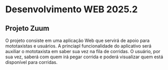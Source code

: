 # Desenvolvimento WEB 2025.2 
## Projeto Zuum

O projeto consiste em uma aplicação Web que servirá de apoio para mototaxistas e usuários. 
A princiapl funcionalidade do aplicativo será auxiliar o mototaxista em saber sua vez na fila de corridas. O usuário, por sua vez, saberá com quem irá pegar corrida e poderá visualizar quem está disponível para corridas. 

